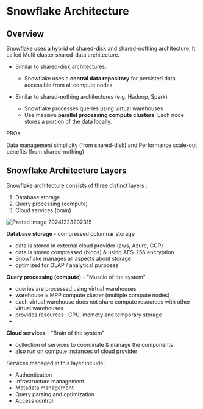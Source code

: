 # Snowflake Architecture

## Overview 
Snowflake uses a hybrid of shared-disk and shared-nothing architecture. 
It called Multi cluster shared-data architecture. 

- Similar to shared-disk architectures:
    - Snowflake uses a **central data repository** for persisted data accessible from all compute nodes 

- Similar to shared-nothing architectures (e.g. Hadoop, Spark)
    - Snowflake processes queries using virtual warehouses 
    - Use massive **parallel processing compute clusters**. Each node stores a portion of the data locally. 
    
PROs 

Data management simplicity (from shared-disk) and Performance scale-out benefits (from shared-nothing)
      
## Snowflake Architecture Layers 
Snowflake architecture consists of  three distinct layers : 

1. Database storage 
2. Query processing (compute) 
3. Cloud services (brain)

![Pasted image 20241223202315](https://github.com/user-attachments/assets/6908766f-d3de-40e1-9ba2-00b9e777856f)


**Database storage** - compressed columnar storage 

 - data is stored in external cloud provider (aws, Azure, GCP)
 - data is stored compressed (blobs) &  using AES-256 encryption
 - Snowflake manages all aspects about storage 
 - optimized for OLAP / analytical purposes 

**Query processing (compute**)  - "Muscle of the system"
* queries are processed using virtual warehouses 
* warehouse = MPP compute cluster (multiple compute nodes)
* each virtual warehouse does not share compute resources with other virtual warehouses
* provides resources : CPU, memoty and temporary storage 
* 

**Cloud services** - "Brain of the system"
* collection of services to coordinate & manage the components 
* also run on compute instances of cloud provider 

Services managed in this layer include:

- Authentication    
- Infrastructure management    
- Metadata management    
- Query parsing and optimization    
- Access control
